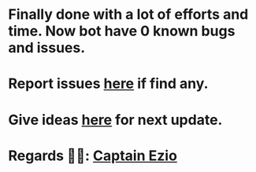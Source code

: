 # Finally done with a lot of efforts and time. Now bot have 0 known bugs and issues. 

# Report issues [here](https://github.com/Gojo-Bots/Gojo_Satoru/issues/new/choose) if find any.

# Give ideas [here](https://github.com/Gojo-Bots/Gojo_Satoru/discussions/new?category=ideas) for next update.

# Regards 🧑‍💻: [Captain Ezio](https://github.com/iamgojoof6eyes)
